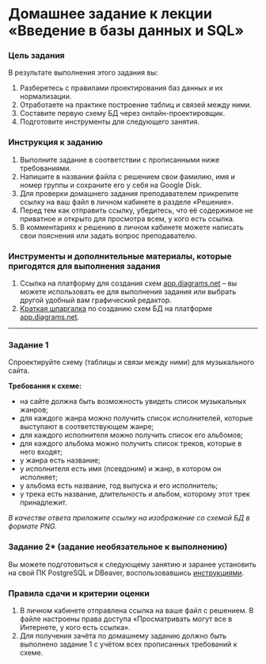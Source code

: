 # Домашнее задание к лекции «Введение в базы данных и SQL»

### Цель задания

В результате выполнения этого задания вы:

1. Разберетесь с правилами проектирования баз данных и их нормализации.
2. Отработаете на практике построение таблиц и связей между ними.
3. Составите первую схему БД через онлайн-проектировщик.
4. Подготовите инструменты для следующего занятия.


### Инструкция к заданию

1. Выполните задание в соответствии с прописанными ниже требованиями.
2. Напишите в названии файла с решением свои фамилию, имя и номер группы и сохраните его у себя на Google Disk.
4. Для проверки домашнего задания преподавателем прикрепите ссылку на ваш файл в личном кабинете в разделе «Решение».
5. Перед тем как отправить ссылку, убедитесь, что её содержимое не приватное и открыто для просмотра всем, у кого есть ссылка.
6. В комментариях к решению в личном кабинете можете написать свои пояснения или задать вопрос преподавателю.


### Инструменты и дополнительные материалы, которые пригодятся для выполнения задания

1. Ссылка на платформу для создания схем [app.diagrams.net](https://app.diagrams.net/) – вы можете использовать ее для выполнения задания или выбрать другой удобный вам графический редактор.
2. [Краткая шпаргалка](https://docs.google.com/document/d/1KUagjHQQHIQYS2-qI0lgiV2wNxKdi00Q_Xw0nK7t3PA/edit?usp=sharing) по созданию схем БД на платформе [app.diagrams.net](https://app.diagrams.net/).

------

### Задание 1

Спроектируйте схему (таблицы и связи между ними) для музыкального сайта.

**Требования к схеме:**

- на сайте должна быть возможность увидеть список музыкальных жанров;
- для каждого жанра можно получить список исполнителей, которые выступают в соответствующем жанре;
- для каждого исполнителя можно получить список его альбомов;
- для каждого альбома можно получить список треков, которые в него входят;
- у жанра есть название;
- у исполнителя есть имя (псевдоним) и жанр, в котором он исполняет;
- у альбома есть название, год выпуска и его исполнитель;
- у трека есть название, длительность и альбом, которому этот трек принадлежит.

 *В качестве ответа приложите ссылку на изображение со схемой БД в формате PNG.*

### Задание 2* (задание необязательное к выполнению)

Вы можете подготовиться к следующему занятию и заранее установить на свой ПК PostgreSQL и DBeaver, воспользовавшись [инструкциями](https://github.com/netology-code/sqlshqa-homeworks/blob/main/bd-downloud.md).


### Правила сдачи и критерии оценки

1. В личном кабинете отправлена ссылка на ваше файл с решением. В файле настроены права доступа «Просматривать могут все в Интернете, у кого есть ссылка».
2. Для получения зачёта по домашнему заданию должно быть выполнено задание 1 с учётом всех прописанных требований к схеме.





